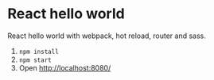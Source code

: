 # React hello world

React hello world with webpack, hot reload, router and sass.

1. ```npm install```
2. ```npm start```
3. Open [http://localhost:8080/](http://localhost:8080/)
